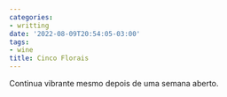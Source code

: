 ```yaml
---
categories:
- writting
date: '2022-08-09T20:54:05-03:00'
tags:
- wine
title: Cinco Florais
---
```


Continua vibrante mesmo depois de uma semana aberto.